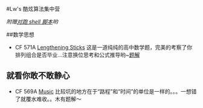 #Lw's 酷炫算法集中营

*附赠[对跑 shell 脚本](./runAndRun.sh)哟*

##数学思想

* CF 571A [Lengthening Sticks](http://codeforces.com/contest/571/problem/A)  这是一道纯纯的高中数学题，完美的考察了你排列组合是否毕业…注意换位思考和公式推导哟~[题解](./CF_571A.md)


## 就看你敢不敢静心

* CF 569A [Music](http://codeforces.com/contest/569/problem/A)  比较坑的地方在于“路程”和“时间”的单位是一样的。。。一想错了就覆水难收。。木有题解～


